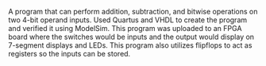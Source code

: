 
A program that can perform addition, subtraction, and bitwise operations on two 4-bit operand inputs. Used Quartus and VHDL to create the program and verified it using ModelSim. This program was uploaded to an FPGA board where the switches would be inputs and the output would display on 7-segment displays and LEDs. This program also utilizes flipflops to act as registers so the inputs can be stored.
